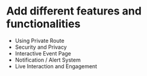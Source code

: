 #  Add different features and functionalities


- Using Private Route
- Security and Privacy 
- Interactive Event Page 
- Notification / Alert System  
- Live Interaction and Engagement 